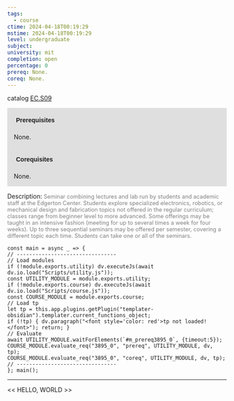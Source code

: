 ```yaml
---
tags:
  - course
ctime: 2024-04-18T00:19:29
mstime: 2024-04-18T00:19:29
level: undergraduate
subject: 
university: mit
completion: open
percentage: 0
prereq: None.
coreq: None.
---
```


catalog [EC.S09](http://student.mit.edu/catalog/mECa.html#EC.S09)

<span style="display: block; padding: 15px; background-color: rgb(100, 100, 100, 0.2);"><font id="m_prereq3895_0" style="display: block; font-family: Arial, sans-serif; font-weight: bold; padding: 5px">Prerequisites</font><br><span id="prereq3895_0">None.</span></span>
<span style="display: block; padding: 15px; background-color: rgb(100, 100, 100, 0.2);"><font id="m_coreq3895_0" style="display: block; font-family: Arial, sans-serif; font-weight: bold; padding: 5px">Corequisites</font><br><span id="coreq3895_0">None.</span></span>

<font style="">Description:</font>
<font style="color: grey; font-size: 0.8rem;">Seminar combining lectures and lab run by students and academic staff at the Edgerton Center. Students explore specialized electronics, robotics, or mechanical design and fabrication topics not offered in the regular curriculum; classes range from beginner level to more advanced. Some offerings may be taught in an intensive fashion (meeting for up to several times a week for four weeks). Up to three sequential seminars may be offered per semester, covering a different topic each time. Students can take one or all of the seminars.</font>

```dataviewjs
const main = async _ => {
// --------------------------------
// Load modules
if (!module.exports.utility) dv.executeJs(await dv.io.load("Scripts/utility.js"));
const UTILITY_MODULE = module.exports.utility;
if (!module.exports.course) dv.executeJs(await dv.io.load("Scripts/course.js"));
const COURSE_MODULE = module.exports.course;
// Load tp
let tp = this.app.plugins.getPlugin("templater-obsidian").templater.current_functions_object;
if (!tp) { dv.paragraph("<font style='color: red'>tp not loaded!</font>"); return; }
// Evaluate
await UTILITY_MODULE.waitForElements(`#m_prereq3895_0`, {timeout:5});
COURSE_MODULE.evaluate_req("3895_0", "prereq", UTILITY_MODULE, dv, tp);
COURSE_MODULE.evaluate_req("3895_0", "coreq", UTILITY_MODULE, dv, tp);
// --------------------------------
}; main();
```

---

<< HELLO, WORLD >>
